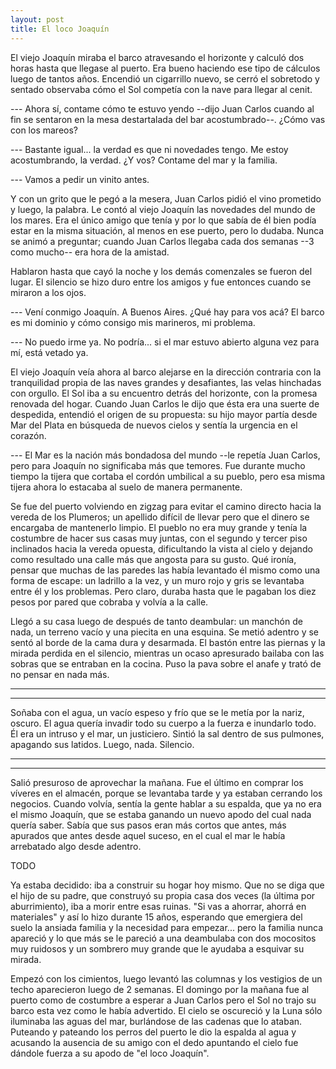 ```yaml
---
layout: post
title: El loco Joaquín
---
```


El viejo Joaquín miraba el barco atravesando el horizonte y calculó dos horas
hasta que llegase al puerto. Era bueno haciendo ese tipo de cálculos luego de
tantos años. Encendió un cigarrillo nuevo, se cerró el sobretodo y sentado
observaba cómo el Sol competía con la nave para llegar al cenit.

--- Ahora sí, contame cómo te estuvo yendo --dijo Juan Carlos cuando al fin se
sentaron en la mesa destartalada del bar acostumbrado--. ¿Cómo vas con los
mareos?

--- Bastante igual... la verdad es que ni novedades tengo. Me estoy
acostumbrando, la verdad. ¿Y vos? Contame del mar y la familia.

--- Vamos a pedir un vinito antes.

Y con un grito que le pegó a la mesera, Juan Carlos pidió el vino prometido y
luego, la palabra. Le contó al viejo Joaquín las novedades del mundo de los
mares. Era el único amigo que tenía y por lo que sabía de él bien podía estar en
la misma situación, al menos en ese puerto, pero lo dudaba. Nunca se animó a
preguntar; cuando Juan Carlos llegaba cada dos semanas --3 como mucho-- era hora
de la amistad.

Hablaron hasta que cayó la noche y los demás comenzales se fueron del lugar. El
silencio se hizo duro entre los amigos y fue entonces cuando se miraron a los
ojos.

--- Vení conmigo Joaquín. A Buenos Aires. ¿Qué hay para vos acá? El barco es mi
dominio y cómo consigo mis marineros, mi problema.

--- No puedo irme ya. No podría... si el mar estuvo abierto alguna vez para mí,
está vetado ya.

El viejo Joaquín veía ahora al barco alejarse en la dirección contraria con la
tranquilidad propia de las naves grandes y desafiantes, las velas hinchadas con
orgullo. El Sol iba a su encuentro detrás del horizonte, con la promesa renovada
del hogar. Cuando Juan Carlos le dijo que ésta era una suerte de despedida,
entendió el origen de su propuesta: su hijo mayor partía desde Mar del Plata en
búsqueda de nuevos cielos y sentía la urgencia en el corazón.

--- El Mar es la nación más bondadosa del mundo --le repetía Juan Carlos, pero
para Joaquín no significaba más que temores. Fue durante mucho tiempo la tijera
que cortaba el cordón umbilical a su pueblo, pero esa misma tijera ahora lo
estacaba al suelo de manera permanente.

Se fue del puerto volviendo en zigzag para evitar el camino directo hacia la
vereda de los Plumeros; un apellido difícil de llevar pero que el dinero se
encargaba de mantenerlo limpio. El pueblo no era muy grande y tenía la costumbre
de hacer sus casas muy juntas, con el segundo y tercer piso inclinados hacia la
vereda opuesta, dificultando la vista al cielo y dejando como resultado una
calle más que angosta para su gusto. Qué ironía, pensar que muchas de las paredes
las había levantado él mismo como una forma de escape: un ladrillo a la vez, y
un muro rojo y gris se levantaba entre él y los problemas. Pero claro, duraba
hasta que le pagaban los diez pesos por pared que cobraba y volvía a la calle.

Llegó a su casa luego de después de tanto deambular: un manchón de nada, un
terreno vacío y una piecita en una esquina. Se metió adentro y se sentó al borde
de la cama dura y desarmada. El bastón entre las piernas y la mirada perdida en
el silencio, mientras un ocaso apresurado bailaba con las sobras que se entraban
en la cocina. Puso la pava sobre el anafe y trató de no pensar en nada más.

---
***

Soñaba con el agua, un vacío espeso y frío que se le metía por la nariz, oscuro.
El agua quería invadir todo su cuerpo a la fuerza e inundarlo todo. Él era un
intruso y el mar, un justiciero. Sintió la sal dentro de sus pulmones, apagando
sus latidos. Luego, nada. Silencio.

---
***

Salió presuroso de aprovechar la mañana. Fue el último en comprar los víveres en
el almacén, porque se levantaba tarde y ya estaban cerrando los negocios. Cuando
volvía, sentía la gente hablar a su espalda, que ya no era el mismo Joaquín, que
se estaba ganando un nuevo apodo del cual nada quería saber. Sabía que sus pasos
eran más cortos que antes, más apurados que antes desde aquel suceso, en el cual
el mar le había arrebatado algo desde adentro.

TODO

Ya estaba decidido: iba a construir su hogar hoy mismo. Que no se diga que el
hijo de su padre, que construyó su propia casa dos veces (la última por
aburrimiento), iba a morir entre esas ruinas. "Si vas a ahorrar, ahorrá en
materiales" y así lo hizo durante 15 años, esperando que emergiera del suelo la
ansiada familia y la necesidad para empezar... pero la familia nunca apareció y
lo que más se le pareció a una deambulaba con dos mocositos muy ruidosos y un 
sombrero muy grande que le ayudaba a esquivar su mirada.

Empezó con los cimientos, luego levantó las columnas y los vestigios de un techo
aparecieron luego de 2 semanas. El domingo por la mañana fue al puerto como de
costumbre a esperar a Juan Carlos pero el Sol no trajo su barco esta vez como le
había advertido. El cielo se oscureció y la Luna sólo iluminaba las aguas del
mar, burlándose de las cadenas que lo ataban. Puteando y pateando los perros del
puerto le dio la espalda al agua y acusando la ausencia de su amigo con el dedo
apuntando el cielo fue dándole fuerza a su apodo de "el loco Joaquín".
